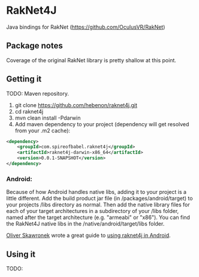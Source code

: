 RakNet4J
========

Java bindings for RakNet (https://github.com/OculusVR/RakNet)

Package notes
------------------------------------------
Coverage of the original RakNet library is pretty shallow at this point.

Getting it
------------------------------------------
TODO: Maven repository.

1. git clone https://github.com/hebenon/raknet4j.git
2. cd raknet4j
3. mvn clean install -Pdarwin
4. Add maven dependency to your project (dependency will get resolved from your .m2 cache):

```xml
<dependency>
    <groupId>com.spireofbabel.raknet4j</groupId>
    <artifactId>raknet4j-darwin-x86_64</artifactId>
    <version>0.0.1-SNAPSHOT</version>
</dependency>
```

### Android:
Because of how Android handles native libs, adding it to your project is a little different. Add the build product jar file (in /packages/android/target) to your projects /libs directory as normal. Then add the native library files for each of your target architectures in a subdirectory of your /libs folder, named after the target architecture (e.g. "armeabi" or "x86"). You can find the RakNet4J native libs in the /native/android/target/libs folder.

[Oliver Skawronek](https://github.com/oliverskawronek) wrote a great guide to [using raknet4j in Android](https://github.com/hebenon/raknet4j/wiki/Tutorial:-Using-raknet4j-Java-bindings-in-Android).

Using it
------------------------------------------
TODO:
